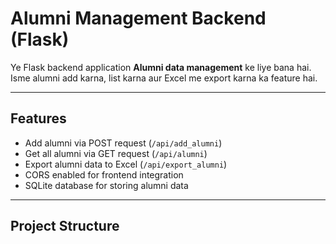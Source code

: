 # Alumni Management Backend (Flask)

Ye Flask backend application **Alumni data management** ke liye bana hai.  
Isme alumni add karna, list karna aur Excel me export karna ka feature hai.  

---

## Features

- Add alumni via POST request (`/api/add_alumni`)
- Get all alumni via GET request (`/api/alumni`)
- Export alumni data to Excel (`/api/export_alumni`)
- CORS enabled for frontend integration
- SQLite database for storing alumni data

---

## Project Structure
